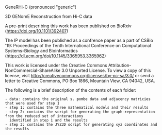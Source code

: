 GeneRHi-C (pronounced "generic")

3D GENomE Reconstruction from Hi-C data

A pre-print describing this work has been published on BioRxiv (https://doi.org/10.1101/392407)

The IP model has been published as a confrence paper as a part of CSBio '19: Proceedings of the Tenth International Conference on Computational Systems-Biology and Bioinformatics (https://dl.acm.org/doi/10.1145/3365953.3365962)

This work is licensed under the Creative Commons Attribution-NonCommercial-ShareAlike 3.0 Unported License. To view a copy of this license, visit http://creativecommons.org/licenses/by-nc-sa/3.0/ or send a letter to Creative Commons, PO Box 1866, Mountain View, CA 94042, USA.

The following is a brief description of the contents of each folder:
	
	- data: contains the original s. pombe data and adjacency matricies that were used for step 1
	- step 1: contains the three mathematical models and their results
	- step 2: contains the script for generating the graph-representation from the reduced set of interactions
	  identified in step 1 and the results
	- step 3: contains the JYZ3D script for generating xyz coordinates and the results
